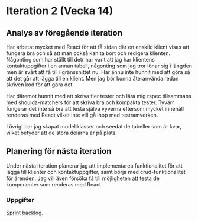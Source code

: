 # Iteration 2 (Vecka 14)

## Analys av föregående iteration
Har arbetat mycket med React för att få sidan där en enskild klient visas att fungera bra och så att man också kan ta bort och redigera klienten. Någonting som har ställt till detr har varit att jag har klientens kontaktuppgifter i en annan tabell, någonting som jag tror lönar sig i längden men är svårt att få till i gränssnittet nu. Har ännu inte hunnit med att göra så att det går att lägga till en klient. Men jag bör kunna återanvända redan skriven kod för att göra det. 

Har däremot hunnit med att skriva fler tester och lära mig rspec tillsammans med shoulda-matchers för att skriva bra och kompakta tester. Tyvärr fungerar det inte så bra att testa själva vyverna eftersom mycket innehåll renderas med React vilket inte vill gå ihop med testramverken. 

I övrigt har jag skapat modellklasser och seedat de tabeller som är kvar, vilket betyder att de stora delarna är på plats. 


## Planering för nästa iteration
Under nästa iteration planerar jag att implementarea funktionalitet för att lägga till klienter och kontaktuppgifter, samt börja med crud-funktionalitet för ärenden. Jag vill även försöka få till möjligheten att testa de komponenter som renderas med React. 

### Uppgifter
[Sprint backlog](https://github.com/me222wm/1dv42e-me222wm-docs/blob/master/Sprint-backlogs.md#iteration-4-vecka-16).
